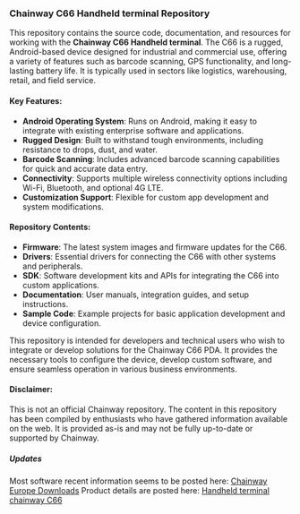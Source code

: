 ### Chainway C66 Handheld terminal Repository

This repository contains the source code, documentation, and resources for working with the **Chainway C66 Handheld terminal**. The C66 is a rugged, Android-based device designed for industrial and commercial use, offering a variety of features such as barcode scanning, GPS functionality, and long-lasting battery life. It is typically used in sectors like logistics, warehousing, retail, and field service.

#### Key Features:
- **Android Operating System**: Runs on Android, making it easy to integrate with existing enterprise software and applications.
- **Rugged Design**: Built to withstand tough environments, including resistance to drops, dust, and water.
- **Barcode Scanning**: Includes advanced barcode scanning capabilities for quick and accurate data entry.
- **Connectivity**: Supports multiple wireless connectivity options including Wi-Fi, Bluetooth, and optional 4G LTE.
- **Customization Support**: Flexible for custom app development and system modifications.
  
#### Repository Contents:
- **Firmware**: The latest system images and firmware updates for the C66.
- **Drivers**: Essential drivers for connecting the C66 with other systems and peripherals.
- **SDK**: Software development kits and APIs for integrating the C66 into custom applications.
- **Documentation**: User manuals, integration guides, and setup instructions.
- **Sample Code**: Example projects for basic application development and device configuration.

This repository is intended for developers and technical users who wish to integrate or develop solutions for the Chainway C66 PDA. It provides the necessary tools to configure the device, develop custom software, and ensure seamless operation in various business environments.

#### Disclaimer:
This is not an official Chainway repository. The content in this repository has been compiled by enthusiasts who have gathered information available on the web. It is provided as-is and may not be fully up-to-date or supported by Chainway.

##### Updates
Most software recent information seems to be posted here: [Chainway Europe Downloads](https://www.chainwayeurope.com/en/download)
Product details are posted here: [Handheld terminal chainway C66](https://www.chainwayeurope.com/en/products/android-mobile-computers/handheld-terminal-chainway-c66)
